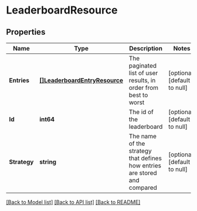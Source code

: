# LeaderboardResource

## Properties
Name | Type | Description | Notes
------------ | ------------- | ------------- | -------------
**Entries** | [**[]LeaderboardEntryResource**](LeaderboardEntryResource.md) | The paginated list of user results, in order from best to worst | [optional] [default to null]
**Id** | **int64** | The id of the leaderboard | [optional] [default to null]
**Strategy** | **string** | The name of the strategy that defines how entries are stored and compared | [optional] [default to null]

[[Back to Model list]](../README.md#documentation-for-models) [[Back to API list]](../README.md#documentation-for-api-endpoints) [[Back to README]](../README.md)


